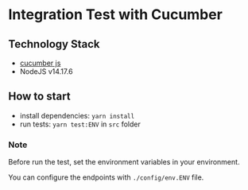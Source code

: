 # Integration Test with Cucumber

## Technology Stack

- [cucumber js](https://github.com/cucumber/cucumber-js)
- NodeJS v14.17.6

## How to start

- install dependencies: `yarn install`
- run tests: `yarn test:ENV` in `src` folder

### Note
Before run the test, set the environment variables in your environment. 

You can configure the endpoints with `./config/env.ENV` file.

